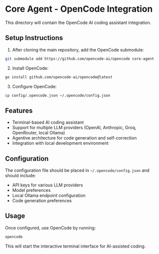 # Core Agent - OpenCode Integration

This directory will contain the OpenCode AI coding assistant integration.

## Setup Instructions

1. After cloning the main repository, add the OpenCode submodule:
```bash
git submodule add https://github.com/opencode-ai/opencode core-agent
```

2. Install OpenCode:
```bash
go install github.com/opencode-ai/opencode@latest
```

3. Configure OpenCode:
```bash
cp config/.opencode.json ~/.opencode/config.json
```

## Features

- Terminal-based AI coding assistant
- Support for multiple LLM providers (OpenAI, Anthropic, Groq, OpenRouter, local Ollama)
- Agentive architecture for code generation and self-correction
- Integration with local development environment

## Configuration

The configuration file should be placed in `~/.opencode/config.json` and should include:

- API keys for various LLM providers
- Model preferences
- Local Ollama endpoint configuration
- Code generation preferences

## Usage

Once configured, use OpenCode by running:
```bash
opencode
```

This will start the interactive terminal interface for AI-assisted coding.
